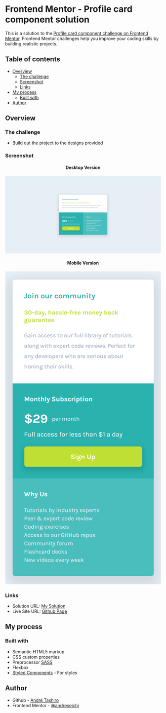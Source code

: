 # Frontend Mentor - Profile card component solution

This is a solution to the [Profile card component challenge on Frontend Mentor](https://www.frontendmentor.io/challenges/single-price-grid-component-5ce41129d0ff452fec5abbbc). Frontend Mentor challenges help you improve your coding skills by building realistic projects.

## Table of contents

- [Overview](#overview)
  - [The challenge](#the-challenge)
  - [Screenshot](#screenshot)
  - [Links](#links)
- [My process](#my-process)
  - [Built with](#built-with)
- [Author](#author)

## Overview

### The challenge

- Build out the project to the designs provided

### Screenshot

<h4 align="center">Desktop Version</h4>

![Desktop Version](./screenshots/desktop-version.png)

<h4 align="center">Mobile Version</h4>
<p align="center">
  <img src="./screenshots/mobile-version.png" alt="Mobile Version">
</p>

### Links

- Solution URL: [My Solution]()
- Live Site URL: [Github Page](https://andreseichi.github.io/single-price-grid-component/)

## My process

### Built with

- Semantic HTML5 markup
- CSS custom properties
- Preprocessor [SASS](https://sass-lang.com/)
- Flexbox
- [Styled Components](https://styled-components.com/) - For styles

## Author

- Github - [André Tashiro](https://github.com/andreseichi)
- Frontend Mentor - [@andreseichi](https://www.frontendmentor.io/profile/andreseichi)
